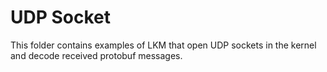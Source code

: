 # UDP Socket

This folder contains examples of LKM that open UDP sockets in the kernel and decode received protobuf messages.